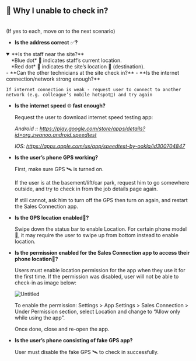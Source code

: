 
## 🔑 Why I unable to check in? 
<br>
<aside>
(If yes to each, move on to the next scenario)

- **Is the address correct** ✅**?**

<details open> 
<summary>**Is the staff near the site?**</summary>
&emsp;*Blue dot* 🔵 indicates staff’s current location.
<br>
&emsp;*Red dot* 🔴 indicates the site’s location 📌 (destination).
</details>
- **Can the other technicians at the site check in?**
- **Is the internet connection/network strong enough?**
    
    If internet connection is weak - request user to connect to another network (e.g. colleague’s mobile hotspot📱) and try again
    
- **Is the internet speed** 🌐 **fast enough?**
    
    Request the user to download internet speed testing app:
    
    *Android :: https://play.google.com/store/apps/details?id=org.zwanoo.android.speedtest*
    
    *IOS: https://apps.apple.com/us/app/speedtest-by-ookla/id300704847*
    
- **Is the user’s phone GPS working?**
    
    First, make sure GPS 🛰️ is turned on.
    
    If the user is at the basement/lift/car park, request him to go somewhere outside, and try to check in from the job details page again.
    
    If still cannot, ask him to turn off the GPS then turn on again, and restart the Sales Connection app.
    
- **Is the GPS location enabled**📍**?**
    
    Swipe down the status bar to enable Location. For certain phone model📱, it may require the user to swipe up from bottom instead to enable location.
    
- **Is the permission enabled for the Sales Connection app to access their phone location**📍**?**
    
    Users must enable location permission for the app when they use it for the first time. If the permission was disabled, user will not be able to check-in as image below: 
    
    ![Untitled](https://prod-files-secure.s3.us-west-2.amazonaws.com/9d24018e-8645-428c-a93a-4937844fff56/2278fb52-7902-48b2-b24e-8ab76099f343/Untitled.png)
    
    To enable the permission: Settings > App Settings > Sales Connection > Under Permission section, select Location and change to “Allow only while using the app”. 
    
    Once done, close and re-open the app.
    
- **Is the user’s phone consisting of fake GPS app?**
    
    User must disable the fake GPS 🛰️ to check in successfully.
    
</aside>
